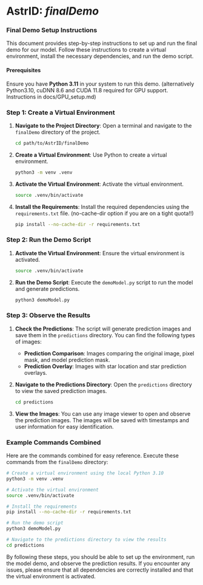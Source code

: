 # **AstrID**: *finalDemo*

### Final Demo Setup Instructions

This document provides step-by-step instructions to set up and run the final demo for our model. Follow these instructions to create a virtual environment, install the necessary dependencies, and run the demo script.

#### Prerequisites

Ensure you have **Python 3.11** in your system to run this demo. (alternatively Python3.10, cuDNN 8.6 and CUDA 11.8 required for GPU support. Instructions in docs/GPU_setup.md)

### Step 1: Create a Virtual Environment

1. **Navigate to the Project Directory**:
   Open a terminal and navigate to the `finalDemo` directory of the project.

   ```sh
   cd path/to/AstrID/finalDemo
   ```

2. **Create a Virtual Environment**:
   Use Python to create a virtual environment.

   ```sh
   python3 -m venv .venv
   ```

3. **Activate the Virtual Environment**:
   Activate the virtual environment.

   ```sh
   source .venv/bin/activate
   ```

4. **Install the Requirements**:
   Install the required dependencies using the `requirements.txt` file. (no-cache-dir option if you are on a tight quota!!)

   ```sh
   pip install --no-cache-dir -r requirements.txt
   ```

### Step 2: Run the Demo Script

1. **Activate the Virtual Environment**:
   Ensure the virtual environment is activated.

   ```sh
   source .venv/bin/activate
   ```

2. **Run the Demo Script**:
   Execute the `demoModel.py` script to run the model and generate predictions.

   ```sh
   python3 demoModel.py
   ```

### Step 3: Observe the Results

1. **Check the Predictions**:
   The script will generate prediction images and save them in the `predictions` directory. You can find the following types of images:

   - **Prediction Comparison**: Images comparing the original image, pixel mask, and model prediction mask.
   - **Prediction Overlay**: Images with star location and star prediction overlays.


2. **Navigate to the Predictions Directory**:
   Open the `predictions` directory to view the saved prediction images.

   ```sh
   cd predictions
   ```

3. **View the Images**:
   You can use any image viewer to open and observe the prediction images. The images will be saved with timestamps and user information for easy identification.

### Example Commands Combined

Here are the commands combined for easy reference. Execute these commands from the `finalDemo` directory:

```sh
# Create a virtual environment using the local Python 3.10
python3 -m venv .venv

# Activate the virtual environment
source .venv/bin/activate

# Install the requirements
pip install --no-cache-dir -r requirements.txt

# Run the demo script
python3 demoModel.py

# Navigate to the predictions directory to view the results
cd predictions
```

By following these steps, you should be able to set up the environment, run the model demo, and observe the prediction results. If you encounter any issues, please ensure that all dependencies are correctly installed and that the virtual environment is activated.